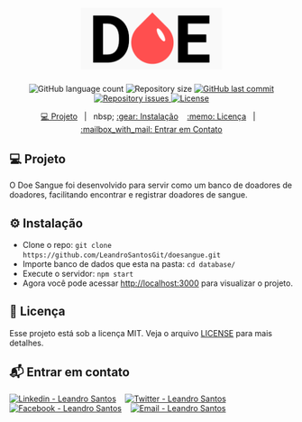 ﻿<h1 align="center">
    <img alt="doesangue" title="#doesangue" src="public/logo.png" width="250px" />
</h1>

<p align="center">
  <img alt="GitHub language count" src="https://img.shields.io/github/languages/count/LeandroSantosGit/doesangue?color=34cb70">

  <img alt="Repository size" src="https://img.shields.io/github/repo-size/LeandroSantosGit/doesangue?color=34cb70">
  
  <a href="https://github.com/LeandroSantosGit/doesangue/commits/master">
    <img alt="GitHub last commit" src="https://img.shields.io/github/last-commit/LeandroSantosGit/doesangue?color=34cb70">
  </a>

  <a href="https://github.com/LeandroSantosGit/doesangue/issues">
    <img alt="Repository issues" src="https://img.shields.io/github/issues/LeandroSantosGit/doesangue?color=34cb70">
  </a>

  <a href="https://github.com/LeandroSantosGit/doesangue/blob/master/LICENSE.md">
    <img alt="License" src="https://img.shields.io/badge/license-MIT-brightgreen?color=34cb70">
  </a>
  
</p>

<p align="center">
  <a href="#-Projeto">💻 Projeto</a>&nbsp;&nbsp;&nbsp;|&nbsp;&nbsp;&nbsp;nbsp;
  <a href="#gear-instalação"> :gear: Instalação</a>&nbsp;&nbsp;&nbsp;
  <a href="#memo-licença"> :memo: Licença</a>&nbsp;&nbsp;&nbsp;|&nbsp;&nbsp;&nbsp;
  <a href="#-mailbox_with_mail"> :mailbox_with_mail: Entrar em Contato</a>
</p>

## 💻 Projeto

O Doe Sangue foi desenvolvido para servir como um banco de doadores de doadores, facilitando encontrar e registrar doadores de sangue.

## :gear: Instalação

* Clone o repo: ```git clone https://github.com/LeandroSantosGit/doesangue.git```
* Importe banco de dados que esta na pasta: ```cd database/```
* Execute o servidor: ```npm start``` 
* Agora você pode acessar [http://localhost:3000](http://localhost:3000) para visualizar o projeto.

## :memo: Licença

Esse projeto está sob a licença MIT. Veja o arquivo [LICENSE](LICENSE.md) para mais detalhes.

## :mailbox_with_mail: Entrar em contato

<a href="https://www.linkedin.com/in/leandro-s-7811b1151/" target="_blank" ><img alt="Linkedin - Leandro Santos" src="https://img.shields.io/badge/Linkedin--%23F8952D?style=social&logo=linkedin"></a>&nbsp;&nbsp;&nbsp;
<a href="https://twitter.com/rockgolmetal" target="_blank" ><img alt="Twitter - Leandro Santos" src="https://img.shields.io/badge/Twitter--%23F8952D?style=social&logo=twitter"></a>&nbsp;&nbsp;&nbsp;
<a href="https://www.facebook.com/leandro.santos.71216" target="_blank" ><img alt="Facebook - Leandro Santos" src="https://img.shields.io/badge/Facebook--%23F8952D?style=social&logo=facebook"></a>&nbsp;&nbsp;&nbsp;
<a href="mailto:santosdeveloper19@gmail.com" target="_blank" >
  <img alt="Email - Leandro Santos" src="https://img.shields.io/badge/Email--%23F8952D?style=social&logo=gmail">
</a> 